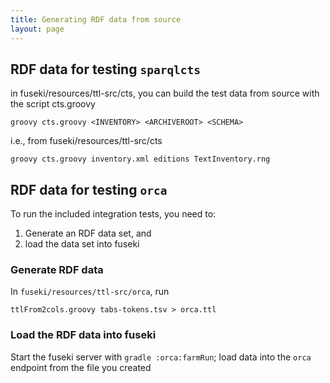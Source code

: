 ```yaml
---
title: Generating RDF data from source
layout: page
---
```



## RDF data for testing `sparqlcts` ##


in fuseki/resources/ttl-src/cts, you can build the test data from source with the script cts.groovy

    groovy cts.groovy <INVENTORY> <ARCHIVEROOT> <SCHEMA>

i.e., from fuseki/resources/ttl-src/cts

    groovy cts.groovy inventory.xml editions TextInventory.rng


## RDF data for testing `orca` ##



To run the included integration tests, you need to:

1.  Generate an RDF data set, and
2.  load the data set into fuseki


### Generate RDF data ###


In `fuseki/resources/ttl-src/orca`, run 

    ttlFrom2cols.groovy tabs-tokens.tsv > orca.ttl


### Load the RDF data into fuseki ###

Start the fuseki server with  `gradle :orca:farmRun`; load data into the `orca` endpoint from the file you created